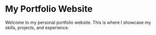 # My Portfolio Website

Welcome to my personal portfolio website. This is where I showcase my skills, projects, and experience.
